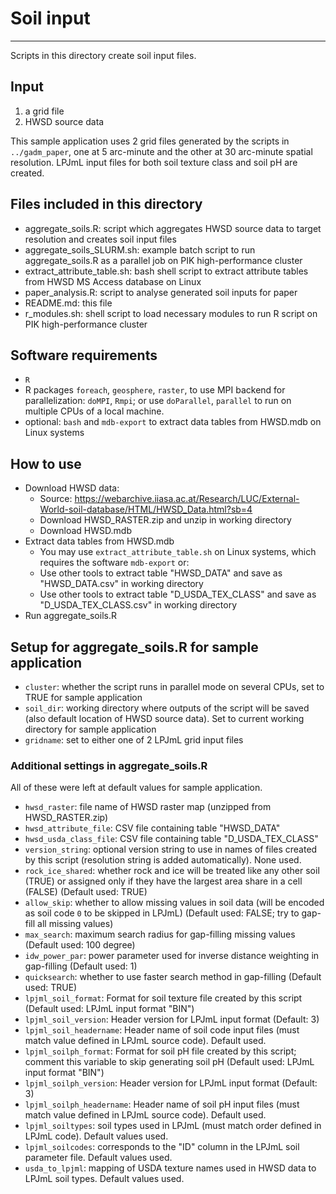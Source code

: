 # Soil input
-----
Scripts in this directory create soil input files.

## Input
1) a grid file
2) HWSD source data

This sample application uses 2 grid files generated by the scripts in
`../gadm_paper`, one at 5 arc-minute and the other at 30 arc-minute spatial
resolution. LPJmL input files for both soil texture class and soil pH are
created.

## Files included in this directory
  - aggregate_soils.R: script which aggregates HWSD source data to target
    resolution and creates soil input files
  - aggregate_soils_SLURM.sh: example batch script to run aggregate_soils.R as a
    parallel job on PIK high-performance cluster
  - extract_attribute_table.sh: bash shell script to extract attribute tables
    from HWSD MS Access database on Linux
  - paper_analysis.R: script to analyse generated soil inputs for paper
  - README.md: this file
  - r_modules.sh: shell script to load necessary modules to run R script on PIK
    high-performance cluster

## Software requirements
- `R`
- R packages `foreach`, `geosphere`, `raster`, to use MPI backend for
  parallelization: `doMPI`, `Rmpi`; or use `doParallel`, `parallel` to run on
  multiple CPUs of a local machine.
- optional: `bash` and `mdb-export` to extract data tables from HWSD.mdb on
  Linux systems

## How to use
- Download HWSD data:
  - Source: https://webarchive.iiasa.ac.at/Research/LUC/External-World-soil-database/HTML/HWSD_Data.html?sb=4
  - Download HWSD_RASTER.zip and unzip in working directory
  - Download HWSD.mdb
- Extract data tables from HWSD.mdb
  - You may use `extract_attribute_table.sh` on Linux systems, which requires
    the software `mdb-export`
  or:
  - Use other tools to extract table "HWSD_DATA" and save as "HWSD_DATA.csv" in
    working directory
  - Use other tools to extract table "D_USDA_TEX_CLASS" and save as
    "D_USDA_TEX_CLASS.csv" in working directory
 - Run aggregate_soils.R
  
## Setup for aggregate_soils.R for sample application
  - `cluster`: whether the script runs in parallel mode on several CPUs, set to
    TRUE for sample application
  - `soil_dir`: working directory where outputs of the script will be saved
    (also default location of HWSD source data). Set to current working
    directory for sample application
  - `gridname`: set to either one of 2 LPJmL grid input files

### Additional settings in aggregate_soils.R

All of these were left at default values for sample application.

  - `hwsd_raster`: file name of HWSD raster map (unzipped from HWSD_RASTER.zip)
  - `hwsd_attribute_file`: CSV file containing table "HWSD_DATA"
  - `hwsd_usda_class_file`: CSV file containing table "D_USDA_TEX_CLASS"
  - `version_string`: optional version string to use in names of files created
    by this script (resolution string is added automatically). None used.
  - `rock_ice_shared`: whether rock and ice will be treated like any other soil
    (TRUE) or assigned only if they have the largest area share in a cell
    (FALSE) (Default used: TRUE)
  - `allow_skip`: whether to allow missing values in soil data (will be encoded
    as soil code `0` to be skipped in LPJmL) (Default used: FALSE; try to gap-fill
    all missing values)
  - `max_search`: maximum search radius for gap-filling missing values
    (Default used: 100 degree)
  - `idw_power_par`: power parameter used for inverse distance weighting in
    gap-filling (Default used: 1)
  - `quicksearch`: whether to use faster search method in gap-filling
    (Default used: TRUE)
  - `lpjml_soil_format`: Format for soil texture file created by this script
    (Default used: LPJmL input format "BIN")
  - `lpjml_soil_version`: Header version for LPJmL input format (Default: 3)
  - `lpjml_soil_headername`: Header name of soil code input files (must match
    value defined in LPJmL source code). Default used.
  - `lpjml_soilph_format`: Format for soil pH file created by this script;
    comment this variable to skip generating soil pH (Default used: LPJmL input
    format "BIN")
  - `lpjml_soilph_version`: Header version for LPJmL input format (Default: 3)
  - `lpjml_soilph_headername`: Header name of soil pH input files (must match
    value defined in LPJmL source code). Default used.
  - `lpjml_soiltypes`: soil types used in LPJmL (must match order defined in
    LPJmL code). Default values used.
  - `lpjml_soilcodes`: corresponds to the "ID" column in the LPJmL soil
    parameter file. Default values used.
  - `usda_to_lpjml`: mapping of USDA texture names used in HWSD data to LPJmL
    soil types. Default values used.
